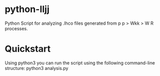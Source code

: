 # python-lljj
Python Script for analyzing .lhco files generated from p p > Wkk > W R processes.

# Quickstart
Using python3 you can run the script using the following command-line structure:
python3 analysis.py <filename of lhco file>
